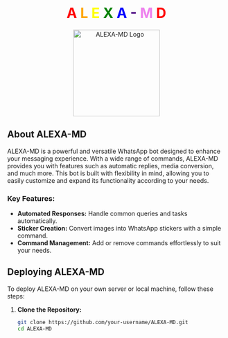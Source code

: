 <h1 align="center">
  <span style="font-size:xx-large;">
    <span style="color: red; animation: colorChange 2s infinite;">A</span>
    <span style="color: orange; animation: colorChange 2s infinite;">L</span>
    <span style="color: yellow; animation: colorChange 2s infinite;">E</span>
    <span style="color: green; animation: colorChange 2s infinite;">X</span>
    <span style="color: blue; animation: colorChange 2s infinite;">A</span>
    <span style="color: indigo; animation: colorChange 2s infinite;">-</span>
    <span style="color: violet; animation: colorChange 2s infinite;">M</span>
    <span style="color: red; animation: colorChange 2s infinite;">D</span>
  </span>
</h1>

<p align="center">
  <img src="[https://link-to-your-bot-logo.png](https://telegra.ph/file/632c122535bfcd2ecc76c.png)" alt="ALEXA-MD Logo" width="200">
</p>

## About ALEXA-MD

ALEXA-MD is a powerful and versatile WhatsApp bot designed to enhance your messaging experience. With a wide range of commands, ALEXA-MD provides you with features such as automatic replies, media conversion, and much more. This bot is built with flexibility in mind, allowing you to easily customize and expand its functionality according to your needs.

### Key Features:
- **Automated Responses:** Handle common queries and tasks automatically.
- **Sticker Creation:** Convert images into WhatsApp stickers with a simple command.
- **Command Management:** Add or remove commands effortlessly to suit your needs.

## Deploying ALEXA-MD

To deploy ALEXA-MD on your own server or local machine, follow these steps:

1. **Clone the Repository:**
   ```bash
   git clone https://github.com/your-username/ALEXA-MD.git
   cd ALEXA-MD

